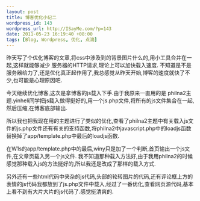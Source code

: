 ```yaml
--- 
layout: post
title: 博客优化小记二
wordpress_id: 143
wordpress_url: http://ISayMe.com/?p=143
date: 2011-05-23 16:19:40 +08:00
tags: [Blog, Wordpress, 优化, 点滴]
---
```

昨天写了个优化博客的文章,将css中涉及到的背景图片什么的,用小工具合并在一起,这样就能够减少 服务器的HTTP请求,理论上可以加快载入速度.
不知道是不是服务器给力了,还是优化真正起作用了,我总感觉从昨天开始,博客的速度就快了不少,也可能是心理原因吧.

今天继续优化博客,这次是拿博客的js载入下手.由于我原来一直用的是 philna2主题.yinheli同学把js载入做得挺好的,用一个js.php文件,将所有的js文件集合在一起,然后压缩,在博客底部输出.

所以我也把我现在用的主题进行了类似的优化,查看了philna2主题中有关载入js文件的js.php文件还有有关的支持函数,将philna2中javascript.php中的loadjs函数替换掉了app/template.php中最后的loadjs函数.

在W1s的app/template.php中的最后,winy只是加了一个判断,首页输出一个js文件,在文章页载入另一个js文件.
我不知道那种载入方法好,由于我用philna2的时候感觉那种载入js的方法挺好的,所以我还是改成了那样的载入方式.

另外还有一些html代码中夹杂的js代码,头部的轮转图片的代码,还有评论框上方的表情的js代码我都放到了js.php文件中载入,经过了一番优化,查看网页源代码,基本上看不到有大片大片的js代码了.感觉挺清爽的.
